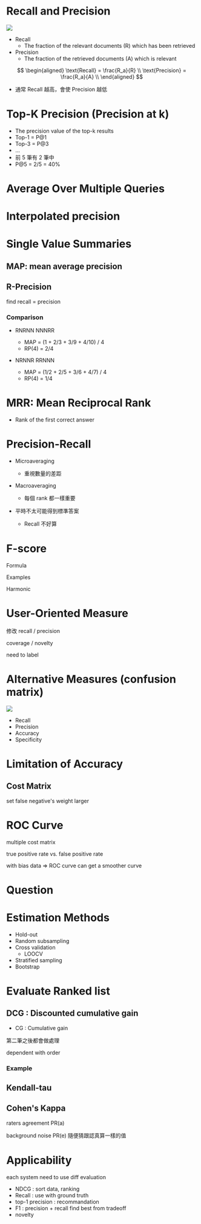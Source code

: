 # Recall and Precision

![](../.gitbook/assets/dm_recall_precision.png)

* Recall
  * The fraction of the relevant documents (R) which has been retrieved
* Precision
  * The fraction of the retrieved documents (A) which is relevant

$$
\begin{aligned}
\text{Recall} = \frac{R_a}{R} \\
\text{Precision} = \frac{R_a}{A} \\
\end{aligned}
$$

* 通常 Recall 越高，會使 Precision 越低

# Top-K Precision (Precision at k)

* The precision value of the top-k results
* Top-1 = P@1
* Top-3 = P@3
* ...
* 前 5 筆有 2 筆中
* P@5 = 2/5 = 40%

# Average Over Multiple Queries
# Interpolated precision

# Single Value Summaries


## MAP: mean average precision


## R-Precision

find recall = precision

### Comparison

* RNRNN NNNRR
  * MAP = (1 + 2/3 + 3/9 + 4/10) / 4
  * RP(4) = 2/4

* NRNNR RRNNN
  * MAP = (1/2 + 2/5 + 3/6 + 4/7) / 4
  * RP(4) = 1/4


# MRR: Mean Reciprocal Rank

* Rank of the first correct answer

# Precision-Recall

* Microaveraging
  * 重視數量的差距
* Macroaveraging
  * 每個 rank 都一樣重要

* 平時不太可能得到標準答案
  * Recall 不好算

# F-score

Formula

Examples

Harmonic

# User-Oriented Measure

修改 recall / precision

coverage / novelty

need to label

# Alternative Measures (confusion matrix)

![](../.gitbook/assets/precision_recall_table.png)

* Recall
* Precision
* Accuracy
* Specificity


# Limitation of Accuracy

## Cost Matrix

set false negative's weight larger

# ROC Curve
multiple cost matrix

true positive rate vs. false positive rate

with bias data => ROC curve can get a smoother curve

# Question


# Estimation Methods

* Hold-out
* Random subsampling
* Cross validation
  * LOOCV
* Stratified sampling
* Bootstrap

# Evaluate Ranked list

## DCG : Discounted cumulative gain

* CG : Cumulative gain

第二筆之後都會做處理

dependent with order

### Example

## Kendall-tau

## Cohen's Kappa

raters agreement PR(a)

background noise PR(e)
隨便猜跟認真算一樣的值

# Applicability

each system need to use diff evaluation

* NDCG : sort data, ranking
* Recall : use with ground truth
* top-1 precision : recommandation
* F1 : precision + recall find best from tradeoff 
* novelty